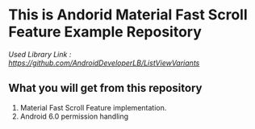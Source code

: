 # This is Andorid Material Fast Scroll Feature Example Repository #

*Used Library Link : https://github.com/AndroidDeveloperLB/ListViewVariants*

## What you will get from this repository ##
1. Material Fast Scroll Feature implementation.
2. Android 6.0 permission handling